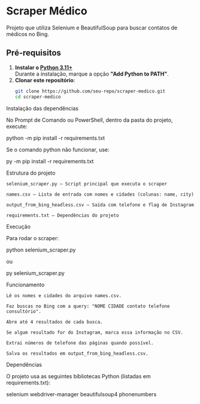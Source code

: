 # Scraper Médico

Projeto que utiliza Selenium e BeautifulSoup para buscar contatos de médicos no Bing.

## Pré-requisitos

1. **Instalar o [Python 3.11+](https://www.python.org/downloads/)**  
   Durante a instalação, marque a opção **"Add Python to PATH"**.
2. **Clonar este repositório**:
   ```bash
   git clone https://github.com/seu-repo/scraper-medico.git
   cd scraper-medico

Instalação das dependências

No Prompt de Comando ou PowerShell, dentro da pasta do projeto, execute:

python -m pip install -r requirements.txt

Se o comando python não funcionar, use:

py -m pip install -r requirements.txt

Estrutura do projeto

    selenium_scraper.py — Script principal que executa o scraper

    names.csv — Lista de entrada com nomes e cidades (colunas: name, city)

    output_from_bing_headless.csv — Saída com telefone e flag de Instagram

    requirements.txt — Dependências do projeto

Execução

Para rodar o scraper:

python selenium_scraper.py

ou

py selenium_scraper.py

Funcionamento

    Lê os nomes e cidades do arquivo names.csv.

    Faz buscas no Bing com a query: "NOME CIDADE contato telefone consultório".

    Abre até 4 resultados de cada busca.

    Se algum resultado for do Instagram, marca essa informação no CSV.

    Extrai números de telefone das páginas quando possível.

    Salva os resultados em output_from_bing_headless.csv.

Dependências

O projeto usa as seguintes bibliotecas Python (listadas em requirements.txt):

selenium
webdriver-manager
beautifulsoup4
phonenumbers
